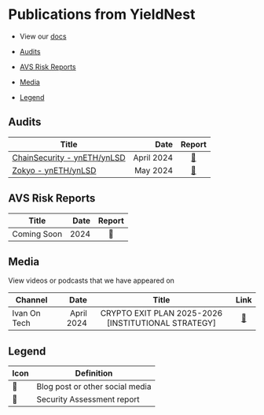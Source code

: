 # Publications from YieldNest

* View our [docs](https://docs.yieldnest.finance/)

* [Audits](#audits)
* [AVS Risk Reports](#avs-risk-reports)
* [Media](#media)
* [Legend](#legend)

## Audits

| Title | Date | Report |
| ---| --: | :-: |
| [ChainSecurity - ynETH/ynLSD](audits/chainsecurity_yieldnest_protocol_audit.pdf) | April 2024 | [📄](audits/chainsecurity_yieldnest_protocol_audit.pdf) |
| [Zokyo - ynETH/ynLSD](audits/zokyo_audit_yieldnest_May7th_2024.pdf) | May 2024 | [📄](audits/zokyo_audit_yieldnest_May7th_2024.pdf) |

## AVS Risk Reports

| Title | Date | Report |
| ---| --: | :-: |
| Coming Soon | 2024 | 📄 |

## Media

View videos or podcasts that we have appeared on

| Channel | Date | Title | Link |
| ---| --: | :-: | :-: |
| Ivan On Tech | April 2024 | CRYPTO EXIT PLAN 2025-2026 [INSTITUTIONAL STRATEGY] | [💬](https://www.youtube.com/watch?v=LKxKgEhkZO8) |


## Legend

| Icon | Definition |
| --- | --- |
| 💬 | Blog post or other social media |
| 📄 | Security Assessment report |
